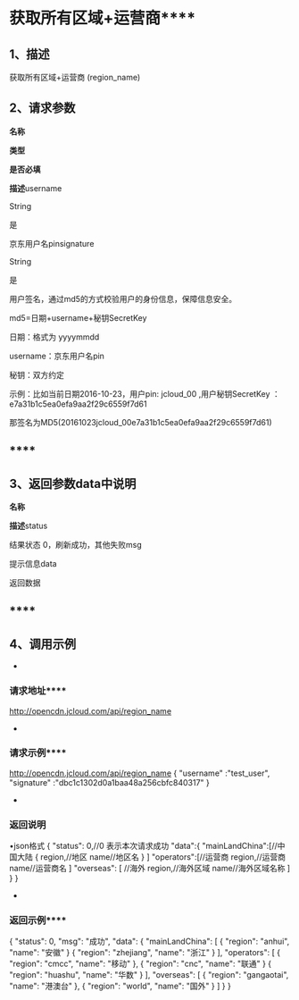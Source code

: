 # **获取所有区域+运营商******

## **1、描述**

获取所有区域+运营商 (region_name)

## **2、请求参数**

**名称**

**类型**

**是否必填**

**描述**username

String

是

京东用户名pinsignature

String

是

用户签名，通过md5的方式校验用户的身份信息，保障信息安全。

md5=日期+username+秘钥SecretKey

日期：格式为 yyyymmdd

username：京东用户名pin

秘钥：双方约定

示例：比如当前日期2016-10-23，用户pin: jcloud_00 ,用户秘钥SecretKey ：e7a31b1c5ea0efa9aa2f29c6559f7d61

那签名为MD5(20161023jcloud_00e7a31b1c5ea0efa9aa2f29c6559f7d61)

## ****

## **3、返回参数data中说明**

**名称**

**描述**status

结果状态 0，刷新成功，其他失败msg

提示信息data

返回数据

## ****

## **4、调用示例**

* 
### **请求地址******

http://opencdn.jcloud.com/api/region_name

* 
### **请求示例******
http://opencdn.jcloud.com/api/region_name
{
"username" :"test_user",
"signature" :"dbc1c1302d0a1baa48a256cbfc840317"
}

* 
### **返回说明**

•json格式
{
"status": 0,//0 表示本次请求成功
"data":{
"mainLandChina":[//中国大陆
{
region,//地区
name//地区名
}
]
"operators":[//运营商
region,//运营商
name//运营商名
]
"overseas": [ //海外
region,//海外区域
name//海外区域名称
]
}
}

* 
### **返回示例******
{
"status": 0,
"msg": "成功",
"data": {
"mainLandChina": [
{
"region": "anhui",
"name": "安徽"
}
{
"region": "zhejiang",
"name": "浙江"
}
],
"operators": [
{
"region": "cmcc",
"name": "移动"
},
{
"region": "cnc",
"name": "联通"
}
{
"region": "huashu",
"name": "华数"
}
],
"overseas": [
{
"region": "gangaotai",
"name": "港澳台"
},
{
"region": "world",
"name": "国外"
}
]
}
}